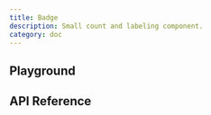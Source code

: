 ```yaml
---
title: Badge
description: Small count and labeling component.
category: doc
---
```


<script lang="ts">
    import ApiReferenceComponent from '$lib/components/api-reference/ApiReferenceComponent.svelte';
    import Playground from '$lib/content/components/badge/playground.svelte';
    import { badgeSchema } from '$lib/content/components/badge/schema.js';
</script>

## Playground

<Playground/>

## API Reference

<ApiReferenceComponent schema={badgeSchema}/>

